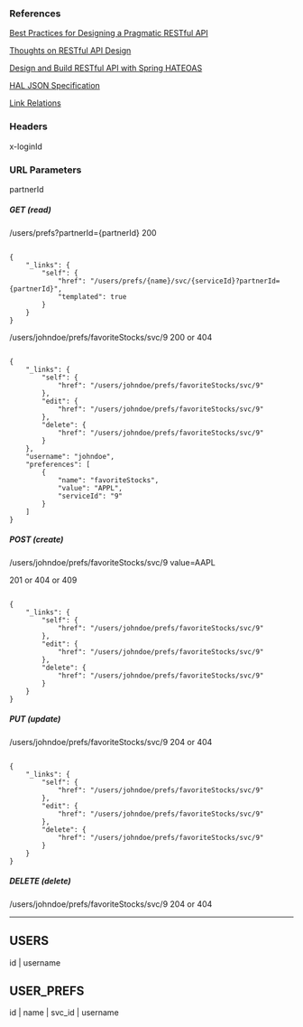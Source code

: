 ### References

[Best Practices for Designing a Pragmatic RESTful API](http://www.vinaysahni.com/best-practices-for-a-pragmatic-restful-api)

[Thoughts on RESTful API Design](https://restful-api-design.readthedocs.org/en/latest)

[Design and Build RESTful API with Spring HATEOAS](https://www.jiwhiz.com/blogs/Design_and_Build_RESTful_API_with_Spring_HATEOAS)

[HAL JSON Specification](http://stateless.co/hal_specification.html)

[Link Relations](https://www.iana.org/assignments/link-relations/link-relations.xhtml)

### Headers

x-loginId

### URL Parameters

partnerId

##### GET (read)

/users/prefs?partnerId={partnerId}
200

```

{
    "_links": {
        "self": {
            "href": "/users/prefs/{name}/svc/{serviceId}?partnerId={partnerId}",
            "templated": true
        }
    }
}

```

/users/johndoe/prefs/favoriteStocks/svc/9
200 or 404

```

{
    "_links": {
        "self": {
            "href": "/users/johndoe/prefs/favoriteStocks/svc/9"
        },
        "edit": {
            "href": "/users/johndoe/prefs/favoriteStocks/svc/9"
        },
        "delete": {
            "href": "/users/johndoe/prefs/favoriteStocks/svc/9"
        }
    },
    "username": "johndoe",
    "preferences": [
        {
            "name": "favoriteStocks",
            "value": "APPL",
            "serviceId": "9"
        }
    ]
}

```

##### POST (create)

/users/johndoe/prefs/favoriteStocks/svc/9
value=AAPL

201 or 404 or 409

```

{
    "_links": {
        "self": {
            "href": "/users/johndoe/prefs/favoriteStocks/svc/9"
        },
        "edit": {
            "href": "/users/johndoe/prefs/favoriteStocks/svc/9"
        },
        "delete": {
            "href": "/users/johndoe/prefs/favoriteStocks/svc/9"
        }
    }
}

```

##### PUT (update)

/users/johndoe/prefs/favoriteStocks/svc/9
204 or 404


```

{
    "_links": {
        "self": {
            "href": "/users/johndoe/prefs/favoriteStocks/svc/9"
        },
        "edit": {
            "href": "/users/johndoe/prefs/favoriteStocks/svc/9"
        },
        "delete": {
            "href": "/users/johndoe/prefs/favoriteStocks/svc/9"
        }
    }
}

```

##### DELETE (delete)

/users/johndoe/prefs/favoriteStocks/svc/9
204 or 404

---

USERS
-----------------
id 	| username


USER_PREFS
-----------------
id  | name | svc_id | username


